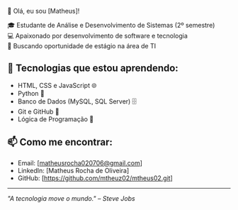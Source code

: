 👋 Olá, eu sou [Matheus]! 

🎓 Estudante de Análise e Desenvolvimento de Sistemas (2º semestre)  
💻 Apaixonado por desenvolvimento de software e tecnologia  
🚀 Buscando oportunidade de estágio na área de TI  

## 🚀 Tecnologias que estou aprendendo:
- HTML, CSS e JavaScript 🌐
- Python 🐍
- Banco de Dados (MySQL, SQL Server) 🗄️
- Git e GitHub 🔧
- Lógica de Programação 🧠

## 📫 Como me encontrar:
- Email: [matheusrocha020706@gmail.com]  
- LinkedIn: [Matheus Rocha de Oliveira]  
- GitHub: [https://github.com/mtheuz02/mtheus02.git]

---

*"A tecnologia move o mundo." – Steve Jobs*  
